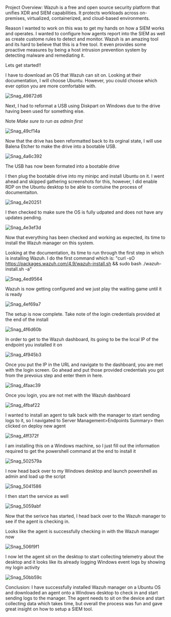 Project Overview: Wazuh is a free and open source security platform that unifies XDR and SIEM capabilities. It protects workloads across on-premises, virtualized, containerized, and cloud-based environments.

Reason I wanted to work on this was to get my hands on how a SIEM works and operates. I wanted to configure how agents report into the SIEM as well as create custome rules to detect and monitor. Wazuh is an amazing tool and its hard to believe that this is a free tool. It even provides some proactive measures by being a host intrusion prevention system by detecting malware and remediating it. 


Lets get started!! 

I have to download an OS that Wazuh can sit on. Looking at their documentation, I will choose Ubuntu. However, you could choose which ever option you are more comfortable with.

![Snag_49872d6](https://github.com/user-attachments/assets/ae7d7fc1-0c0c-4a00-8a00-ade5b88f3cfe)


Next, I had to reformat a USB using Diskpart on Windows due to the drive having been used for something else. 

Note *Make sure to run as admin first*

![Snag_49cf14a](https://github.com/user-attachments/assets/dc62b5a7-8bf3-4b4d-ba2d-d8a36c06fc9f)

Now that the drive has been reformatted back to its orginal state, I will use Balena Etcher to make the drive into a bootable USB. 

![Snag_4a6c392](https://github.com/user-attachments/assets/dbb80c89-8015-42b3-83d5-c4e9c7ea372d)


The USB has now been formated into a bootable drive


I then plug the bootable drive into my minipc and install Ubuntu on it. I went ahead and skipped gathering screenshots for this, however, I did enable RDP on the Ubuntu desktop to be able to contuine the process of documentaiton. 

![Snag_4e20251](https://github.com/user-attachments/assets/894bfaad-180d-4cbf-8832-4659d3c1fb58)

I then checked to make sure the OS is fully udpated and does not have any updates pending. 

![Snag_4e3ef3d](https://github.com/user-attachments/assets/150d911e-1328-4e38-b24c-36225a998762)

Now that everything has been checked and working as expected, its time to install the Wazuh manager on this system. 

Looking at the documentation, its time to run through the first step in which is installing Wazuh. I do the first command which is: "curl -sO https://packages.wazuh.com/4.9/wazuh-install.sh && sudo bash ./wazuh-install.sh -a"

![Snag_4ed9564](https://github.com/user-attachments/assets/be11fd92-c2c2-43ab-a5b7-c7085f10b778)

Wazuh is now getting configured and we just play the waiting game until it is ready

![Snag_4ef69a7](https://github.com/user-attachments/assets/6024217d-c012-414c-aac8-398a2095b39d)

The setup is now complete. Take note of the login credentials provided at the end of the install 

![Snag_4f6d60b](https://github.com/user-attachments/assets/850d05db-3637-4549-9cc4-58796ef752b3)

In order to get to the Wazuh dashboard, its going to be the local IP of the endpoint you installed it on

![Snag_4f945b3](https://github.com/user-attachments/assets/6b8406a2-c8c2-420f-832f-b1eb9859bf1f)

Once you put the IP in the URL and navigate to the dashboard, you are met with the login screen. Go ahead and put those provided credentials you got from the prevoius step and enter them in here. 

![Snag_4faac39](https://github.com/user-attachments/assets/3a6ba18a-60af-46be-ba93-bda0b93df1ac)

Once you login, you are not met with the Wazuh dashboard

![Snag_4fbaf22](https://github.com/user-attachments/assets/abe7ee27-f732-4525-bd66-7b95929edcb8)

I wanted to install an agent to talk back with the manager to start sending logs to it, so I navigated to Server Management>Endpoints Summary> then clicked on deploy new agent 

![Snag_4ff372f](https://github.com/user-attachments/assets/29a07cac-b8f1-4ce0-83de-f9f40e212202)


I am installing this on a Windows machine, so I just fill out the information required to get the powershell command at the end to install it

![Snag_502579a](https://github.com/user-attachments/assets/be68d367-3a11-4e93-81ff-4016edbd2d2e)

I now head back over to my Windows desktop and launch powershell as admin and load up the script

![Snag_5041586](https://github.com/user-attachments/assets/3c1a8a92-3015-4beb-8926-abd7f084e982)


I then start the service as well 

![Snag_5059abf](https://github.com/user-attachments/assets/da3218d6-bf05-4c8d-8b7b-f741baaa5e16)


Now that the serivce has started, I head back over to the Wazuh manager to see if the agent is checking in. 

Looks like the agent is successfully checking in with the Wazuh manager now 

![Snag_506f9f1](https://github.com/user-attachments/assets/3325e10e-ad08-4054-bdc7-cad904c0be6c)

I now let the agent sit on the desktop to start collecting telemetry about the desktop and it looks like its already logging Windows event logs by showing my login activity 

![Snag_50bb59c](https://github.com/user-attachments/assets/c9c09112-9c6e-4237-8d1e-5a5b34a302bb)



Conclusion: I have successfully installed Wazuh manager on a Ubuntu OS and downloaded an agent onto a Windows desktop to check in and start sending logs to the manager. The agent needs to sit on the device and start collecting data which takes time, but overall the process was fun and gave great insight on how to setup a SIEM tool. 
